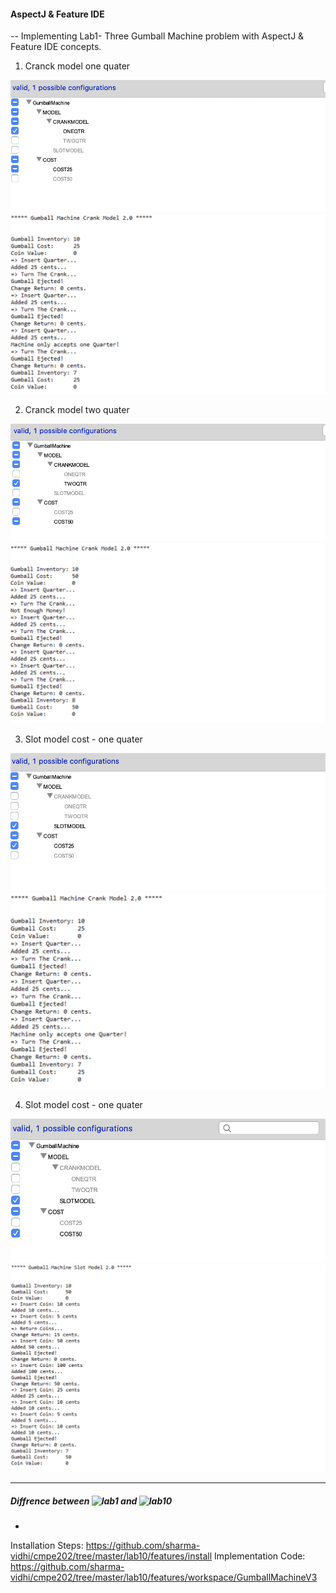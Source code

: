 #### AspectJ & Feature IDE 

-- Implementing Lab1- Three Gumball Machine problem with AspectJ & Feature IDE concepts.

1. Cranck model one quater

![](https://github.com/sharma-vidhi/cmpe202/blob/master/lab10/images/CrankModel25.png)
![](https://github.com/sharma-vidhi/cmpe202/blob/master/lab10/images/CrankModel25Output.png)

2. Cranck model two quater

![](https://github.com/sharma-vidhi/cmpe202/blob/master/lab10/images/CrankModel50.png)
![](https://github.com/sharma-vidhi/cmpe202/blob/master/lab10/images/CrankModel50Output.png)

3. Slot model cost - one quater

![](https://github.com/sharma-vidhi/cmpe202/blob/master/lab10/images/SlotModel25.png)
![](https://github.com/sharma-vidhi/cmpe202/blob/master/lab10/images/SlotModel25Output.png)

4. Slot model cost - one quater

![](https://github.com/sharma-vidhi/cmpe202/blob/master/lab10/images/SlotModel.png)
![](https://github.com/sharma-vidhi/cmpe202/blob/master/lab10/images/SlotModelOutput.png)

--------------------------------------------------------------------------------------------------------------------
##### Diffrence between ![lab1](https://github.com/sharma-vidhi/cmpe202/tree/master/lab1) and ![lab10](https://github.com/sharma-vidhi/cmpe202/tree/master/lab10/features/workspace/GumballMachineV3)

- 






Installation Steps: https://github.com/sharma-vidhi/cmpe202/tree/master/lab10/features/install
Implementation Code: https://github.com/sharma-vidhi/cmpe202/tree/master/lab10/features/workspace/GumballMachineV3
